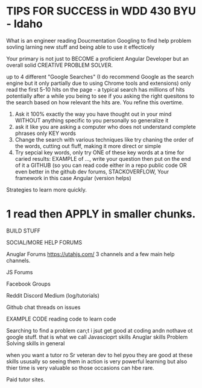 # TIPS FOR SUCCESS in WDD 430 BYU - Idaho


What is an engineer
reading Doucmentation 
Googling to find help 
problem sovling 
larning new stuff and being able to use it effecticely 

Your primary is not just to BECOME a proficient Angular Developer but an overall solid CREATIVE PROBLEM SOLVER.

up to 4 different "Google Searches" (I do recommend Google as the search engine but it only partially due to using Chrome tools and extensions) 
only read the first 5-10 hits on the page - a typical search has millions of hits potentially 
after a while you being to see if you asking the right quesitons to the search based on how relevant the hits are. You refine this overtime. 

1. Ask it 100% exactly the way you have thought out in your mind WITHOUT anything specific to you personally so generalize it 
2. ask it like you are asking a computer who does not understand complete phrases only KEY words
3. Change the search with various techniques like try chaning the order of the words, cutting out fluff, making it more direct or simple 
4. Try sepcial key words, only try ONE of these key words at a time for caried results: EXAMPLE of ..., write your question then put on the end of it a GITHUB (so you can read code either in a repo public code OR even better in the github dev forums, STACKOVERFLOW, Your framework in this case Angular (version helps) 


Strategies to learn more quickly. 
# 1 read then APPLY in smaller chunks. 

BUILD STUFF 

SOCIAL/MORE HELP FORUMS

Anuglar Forums 
https://utahjs.com/
3 channels and a few main help channels.

JS Forums

Facebook Groups 

Reddit 
Discord 
Medium (log/tutorials)

Github chat threads on issues

EXAMPLE CODE
reading code to learn code 

 Searching to find a problem can;t i jsut get good at coding andn nothave ot google stuff. 
 that is what we call 
 Javascioprt skills 
 Anuglar skills 
 Problem Solving skills in general 
 
when you want a tutor ro Sr veteran dev to hel pyou they are good at these skills ususally so seeing them in action is very powerful learning but also thier time is very valuable so those occasions can hbe rare. 
 
 Paid tutor sites. 
 

